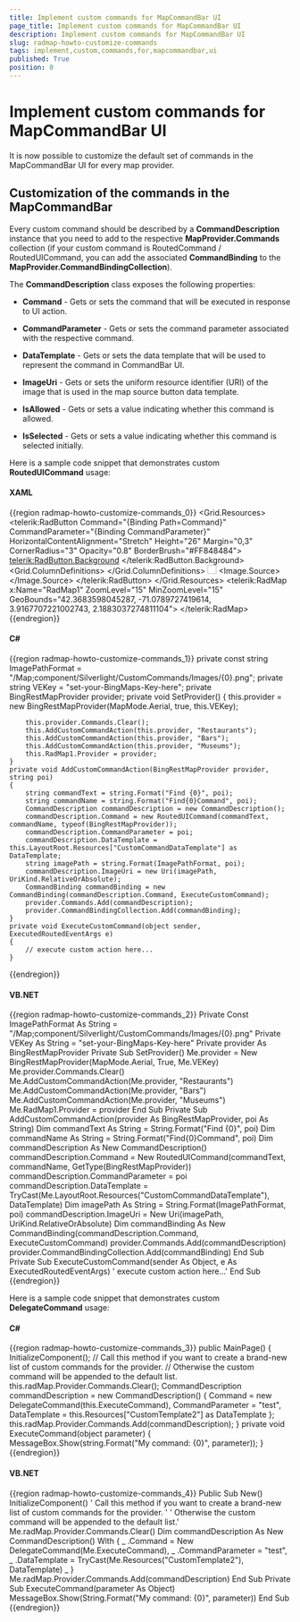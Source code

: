 ```yaml
---
title: Implement custom commands for MapCommandBar UI
page_title: Implement custom commands for MapCommandBar UI
description: Implement custom commands for MapCommandBar UI
slug: radmap-howto-customize-commands
tags: implement,custom,commands,for,mapcommandbar,ui
published: True
position: 0
---
```


# Implement custom commands for MapCommandBar UI

It is now possible to customize the default set of commands in the MapCommandBar UI for every map provider.

## Customization of the commands in the MapCommandBar

Every custom command should be described by a __CommandDescription__ instance that you need to add to the respective __MapProvider.Commands__ collection (if your custom command is RoutedCommand / RoutedUICommand, you can add the associated __CommandBinding__ to the __MapProvider.CommandBindingCollection__).

The __CommandDescription__ class exposes the following properties:

* __Command__ - Gets or sets the command that will be executed in response to UI action.

* __CommandParameter__ - Gets or sets the command parameter associated with the respective command.

* __DataTemplate__ - Gets or sets the data template that will be used to represent the command in CommandBar UI.

* __ImageUri__ - Gets or sets the uniform resource identifier (URI) of the image that is used in the map source button data template.

* __IsAllowed__ - Gets or sets a value indicating whether this command is allowed.

* __IsSelected__ - Gets or sets a value indicating whether this command is selected initially.

Here is a sample code snippet that demonstrates custom __RoutedUICommand__ usage:

#### __XAML__
{{region radmap-howto-customize-commands_0}}
	<Grid x:Name="LayoutRoot">
	    <Grid.Resources>
	        <DataTemplate x:Key="CustomCommandDataTemplate">
	            <telerik:RadButton Command="{Binding Path=Command}"
	                                CommandParameter="{Binding CommandParameter}"
	                                HorizontalContentAlignment="Stretch"
	                                Height="26"
	                                Margin="0,3"
	                                CornerRadius="3"
	                                Opacity="0.8"
	                                BorderBrush="#FF848484">
	                <telerik:RadButton.Background>
	                    <LinearGradientBrush StartPoint="0.5,0" EndPoint="0.5,1">
	                        <GradientStop Color="White"/>
	                        <GradientStop Color="#FFD4D4D4" Offset="1"/>
	                        <GradientStop Color="Gainsboro" Offset="0.5"/>
	                        <GradientStop Color="#FFADADAD" Offset="0.51"/>
	                    </LinearGradientBrush>
	                </telerik:RadButton.Background>
	                <Grid HorizontalAlignment="Stretch">
	                    <Grid.ColumnDefinitions>
	                        <ColumnDefinition />
	                        <ColumnDefinition Width="32" />
	                    </Grid.ColumnDefinitions>
	                    <TextBlock Text="{Binding Path=Command.Text}"
	              TextAlignment="Center" 
	              HorizontalAlignment="Stretch" 
	              Padding="7,0"
	              FontSize="11" 
	              FontWeight="Bold" />
	                    <Image Grid.Column="1" Width="16" Height="16" HorizontalAlignment="Center" VerticalAlignment="Center">
	                        <Image.Source>
	                            <BitmapImage UriSource="{Binding ImageUri}" />
	                        </Image.Source>
	                    </Image>
	                </Grid>
	            </telerik:RadButton>
	        </DataTemplate>
	    </Grid.Resources>
	    <telerik:RadMap x:Name="RadMap1" 
	                    ZoomLevel="15"
	                    MinZoomLevel="15"
	                    GeoBounds="42.3683598045287, -71.0789727419614, 3.9167707221002743, 2.1883037274811104">
	    </telerik:RadMap>
	</Grid>
{{endregion}}

#### __C#__
{{region radmap-howto-customize-commands_1}}
	private const string ImagePathFormat = "/Map;component/Silverlight/CustomCommands/Images/{0}.png";
	private string VEKey = "set-your-BingMaps-Key-here";
	private BingRestMapProvider provider;
	private void SetProvider()
	{
	    this.provider = new BingRestMapProvider(MapMode.Aerial, true, this.VEKey);
	
	    this.provider.Commands.Clear();
	    this.AddCustomCommandAction(this.provider, "Restaurants");
	    this.AddCustomCommandAction(this.provider, "Bars");
	    this.AddCustomCommandAction(this.provider, "Museums");
	    this.RadMap1.Provider = provider;
	}
	private void AddCustomCommandAction(BingRestMapProvider provider, string poi)
	{
	    string commandText = string.Format("Find {0}", poi);
	    string commandName = string.Format("Find{0}Command", poi);
	    CommandDescription commandDescription = new CommandDescription();
	    commandDescription.Command = new RoutedUICommand(commandText, commandName, typeof(BingRestMapProvider));
	    commandDescription.CommandParameter = poi;
	    commandDescription.DataTemplate = this.LayoutRoot.Resources["CustomCommandDataTemplate"] as DataTemplate;
	    string imagePath = string.Format(ImagePathFormat, poi);
	    commandDescription.ImageUri = new Uri(imagePath, UriKind.RelativeOrAbsolute);
	    CommandBinding commandBinding = new CommandBinding(commandDescription.Command, ExecuteCustomCommand);
	    provider.Commands.Add(commandDescription);
	    provider.CommandBindingCollection.Add(commandBinding);
	}
	private void ExecuteCustomCommand(object sender, ExecutedRoutedEventArgs e)
	{
	    // execute custom action here...
	}
{{endregion}}

#### __VB.NET__
{{region radmap-howto-customize-commands_2}}
	Private Const ImagePathFormat As String = "/Map;component/Silverlight/CustomCommands/Images/{0}.png"
	Private VEKey As String = "set-your-BingMaps-Key-here"
	Private provider As BingRestMapProvider
	Private Sub SetProvider()
	 Me.provider = New BingRestMapProvider(MapMode.Aerial, True, Me.VEKey)
	 Me.provider.Commands.Clear()
	 Me.AddCustomCommandAction(Me.provider, "Restaurants")
	 Me.AddCustomCommandAction(Me.provider, "Bars")
	 Me.AddCustomCommandAction(Me.provider, "Museums")
	 Me.RadMap1.Provider = provider
	End Sub
	Private Sub AddCustomCommandAction(provider As BingRestMapProvider, poi As String)
	 Dim commandText As String = String.Format("Find {0}", poi)
	 Dim commandName As String = String.Format("Find{0}Command", poi)
	 Dim commandDescription As New CommandDescription()
	 commandDescription.Command = New RoutedUICommand(commandText, commandName, GetType(BingRestMapProvider))
	 commandDescription.CommandParameter = poi
	 commandDescription.DataTemplate = TryCast(Me.LayoutRoot.Resources("CustomCommandDataTemplate"), DataTemplate)
	 Dim imagePath As String = String.Format(ImagePathFormat, poi)
	 commandDescription.ImageUri = New Uri(imagePath, UriKind.RelativeOrAbsolute)
	 Dim commandBinding As New CommandBinding(commandDescription.Command, ExecuteCustomCommand)
	 provider.Commands.Add(commandDescription)
	 provider.CommandBindingCollection.Add(commandBinding)
	End Sub
	Private Sub ExecuteCustomCommand(sender As Object, e As ExecutedRoutedEventArgs)
	 ' execute custom action here...'
	End Sub
{{endregion}}

Here is a sample code snippet that demonstrates custom __DelegateCommand__ usage:

#### __C#__
{{region radmap-howto-customize-commands_3}}
	public MainPage()
	{
	       InitializeComponent();
	       // Call this method if you want to create a brand-new list of custom commands for the provider.
	       // Otherwise the custom command will be appended to the default list.
	       this.radMap.Provider.Commands.Clear();
	       CommandDescription commandDescription = new CommandDescription()
	       {
	             Command = new DelegateCommand(this.ExecuteCommand),
	             CommandParameter = "test",
	             DataTemplate = this.Resources["CustomTemplate2"] as DataTemplate
	       };
	       this.radMap.Provider.Commands.Add(commandDescription);
	}
	private void ExecuteCommand(object parameter)
	{
	       MessageBox.Show(string.Format("My command: {0}", parameter));
	}
{{endregion}}

#### __VB.NET__
{{region radmap-howto-customize-commands_4}}
	Public Sub New()
	 InitializeComponent()
	 ' Call this method if you want to create a brand-new list of custom commands for the provider. '
	 ' Otherwise the custom command will be appended to the default list.'
	 Me.radMap.Provider.Commands.Clear()
	 Dim commandDescription As New CommandDescription() With { _
	  .Command = New DelegateCommand(Me.ExecuteCommand), _
	  .CommandParameter = "test", _
	  .DataTemplate = TryCast(Me.Resources("CustomTemplate2"), DataTemplate) _
	 }
	 Me.radMap.Provider.Commands.Add(commandDescription)
	End Sub
	Private Sub ExecuteCommand(parameter As Object)
	 MessageBox.Show(String.Format("My command: {0}", parameter))
	End Sub
{{endregion}}